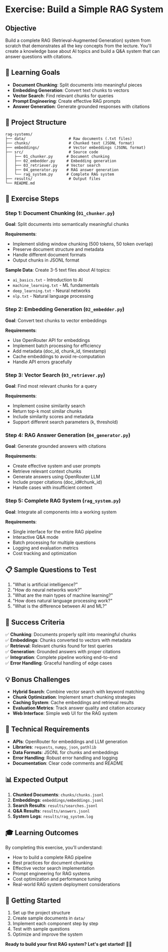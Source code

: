 # Exercise: Build a Simple RAG System

## Objective
Build a complete RAG (Retrieval-Augmented Generation) system from scratch that demonstrates all the key concepts from the lecture. You'll create a knowledge base about AI topics and build a Q&A system that can answer questions with citations.

## 🎯 Learning Goals
- **Document Chunking**: Split documents into meaningful pieces
- **Embedding Generation**: Convert text chunks to vectors
- **Vector Search**: Find relevant chunks for queries
- **Prompt Engineering**: Create effective RAG prompts
- **Answer Generation**: Generate grounded responses with citations

## 📁 Project Structure
```
rag-systems/
├── data/                   # Raw documents (.txt files)
├── chunks/                 # Chunked text (JSONL format)
├── embeddings/             # Vector embeddings (JSONL format)
├── src/                    # Source code
│   ├── 01_chunker.py      # Document chunking
│   ├── 02_embedder.py     # Embedding generation
│   ├── 03_retriever.py    # Vector search
│   ├── 04_generator.py    # RAG answer generation
│   └── rag_system.py      # Complete RAG system
├── results/                # Output files
└── README.md
```

## 🚀 Exercise Steps

### Step 1: Document Chunking (`01_chunker.py`)
**Goal**: Split documents into semantically meaningful chunks

**Requirements**:
- Implement sliding window chunking (500 tokens, 50 token overlap)
- Preserve document structure and metadata
- Handle different document formats
- Output chunks in JSONL format

**Sample Data**: Create 3-5 text files about AI topics:
- `ai_basics.txt` - Introduction to AI
- `machine_learning.txt` - ML fundamentals
- `deep_learning.txt` - Neural networks
- `nlp.txt` - Natural language processing

### Step 2: Embedding Generation (`02_embedder.py`)
**Goal**: Convert text chunks to vector embeddings

**Requirements**:
- Use OpenRouter API for embeddings
- Implement batch processing for efficiency
- Add metadata (doc_id, chunk_id, timestamp)
- Cache embeddings to avoid re-computation
- Handle API errors gracefully

### Step 3: Vector Search (`03_retriever.py`)
**Goal**: Find most relevant chunks for a query

**Requirements**:
- Implement cosine similarity search
- Return top-k most similar chunks
- Include similarity scores and metadata
- Support different search parameters (k, threshold)

### Step 4: RAG Answer Generation (`04_generator.py`)
**Goal**: Generate grounded answers with citations

**Requirements**:
- Create effective system and user prompts
- Retrieve relevant context chunks
- Generate answers using OpenRouter LLM
- Include proper citations (doc_id#chunk_id)
- Handle cases with insufficient context

### Step 5: Complete RAG System (`rag_system.py`)
**Goal**: Integrate all components into a working system

**Requirements**:
- Single interface for the entire RAG pipeline
- Interactive Q&A mode
- Batch processing for multiple questions
- Logging and evaluation metrics
- Cost tracking and optimization

## 📋 Sample Questions to Test
1. "What is artificial intelligence?"
2. "How do neural networks work?"
3. "What are the main types of machine learning?"
4. "How does natural language processing work?"
5. "What is the difference between AI and ML?"

## 🎯 Success Criteria
✅ **Chunking**: Documents properly split into meaningful chunks  
✅ **Embeddings**: Chunks converted to vectors with metadata  
✅ **Retrieval**: Relevant chunks found for test queries  
✅ **Generation**: Grounded answers with proper citations  
✅ **Integration**: Complete pipeline working end-to-end  
✅ **Error Handling**: Graceful handling of edge cases  

## 💡 Bonus Challenges
- **Hybrid Search**: Combine vector search with keyword matching
- **Chunk Optimization**: Implement smart chunking strategies
- **Caching System**: Cache embeddings and retrieval results
- **Evaluation Metrics**: Track answer quality and citation accuracy
- **Web Interface**: Simple web UI for the RAG system

## 🔧 Technical Requirements
- **APIs**: OpenRouter for embeddings and LLM generation
- **Libraries**: `requests`, `numpy`, `json`, `pathlib`
- **Data Formats**: JSONL for chunks and embeddings
- **Error Handling**: Robust error handling and logging
- **Documentation**: Clear code comments and README

## 📊 Expected Output
1. **Chunked Documents**: `chunks/chunks.jsonl`
2. **Embeddings**: `embeddings/embeddings.jsonl`
3. **Search Results**: `results/searches.jsonl`
4. **Q&A Results**: `results/answers.jsonl`
5. **System Logs**: `results/rag_system.log`

## 🎓 Learning Outcomes
By completing this exercise, you'll understand:
- How to build a complete RAG pipeline
- Best practices for document chunking
- Effective vector search implementation
- Prompt engineering for RAG systems
- Cost optimization and performance tuning
- Real-world RAG system deployment considerations

## 🚀 Getting Started
1. Set up the project structure
2. Create sample documents in `data/`
3. Implement each component step by step
4. Test with sample questions
5. Optimize and improve the system

**Ready to build your first RAG system? Let's get started!** 🎯✨
